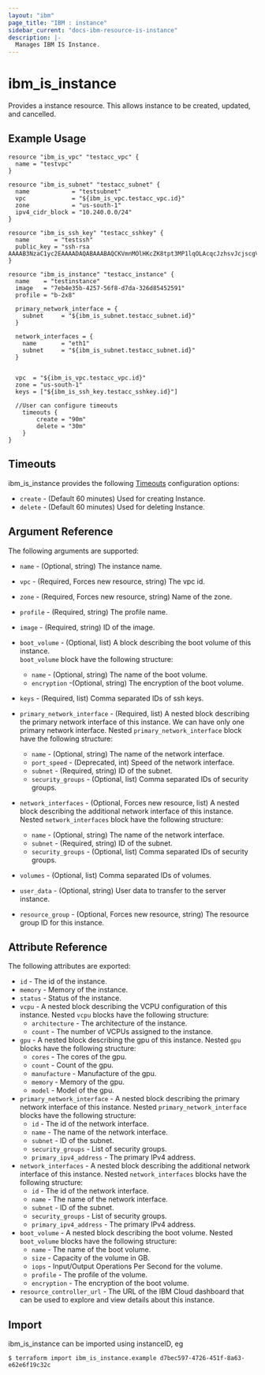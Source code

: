 ```yaml
---
layout: "ibm"
page_title: "IBM : instance"
sidebar_current: "docs-ibm-resource-is-instance"
description: |-
  Manages IBM IS Instance.
---
```


# ibm\_is_instance

Provides a instance resource. This allows instance to be created, updated, and cancelled.


## Example Usage

```hcl
resource "ibm_is_vpc" "testacc_vpc" {
  name = "testvpc"
}

resource "ibm_is_subnet" "testacc_subnet" {
  name            = "testsubnet"
  vpc             = "${ibm_is_vpc.testacc_vpc.id}"
  zone            = "us-south-1"
  ipv4_cidr_block = "10.240.0.0/24"
}

resource "ibm_is_ssh_key" "testacc_sshkey" {
  name       = "testssh"
  public_key = "ssh-rsa AAAAB3NzaC1yc2EAAAADAQABAAABAQCKVmnMOlHKcZK8tpt3MP1lqOLAcqcJzhsvJcjscgVERRN7/9484SOBJ3HSKxxNG5JN8owAjy5f9yYwcUg+JaUVuytn5Pv3aeYROHGGg+5G346xaq3DAwX6Y5ykr2fvjObgncQBnuU5KHWCECO/4h8uWuwh/kfniXPVjFToc+gnkqA+3RKpAecZhFXwfalQ9mMuYGFxn+fwn8cYEApsJbsEmb0iJwPiZ5hjFC8wREuiTlhPHDgkBLOiycd20op2nXzDbHfCHInquEe/gYxEitALONxm0swBOwJZwlTDOB7C6y2dzlrtxr1L59m7pCkWI4EtTRLvleehBoj3u7jB4usR"
}

resource "ibm_is_instance" "testacc_instance" {
  name    = "testinstance"
  image   = "7eb4e35b-4257-56f8-d7da-326d85452591"
  profile = "b-2x8"

  primary_network_interface = {
    subnet     = "${ibm_is_subnet.testacc_subnet.id}"
  }

  network_interfaces = {
    name       = "eth1"
    subnet     = "${ibm_is_subnet.testacc_subnet.id}"
  }


  vpc  = "${ibm_is_vpc.testacc_vpc.id}"
  zone = "us-south-1"
  keys = ["${ibm_is_ssh_key.testacc_sshkey.id}"]

  //User can configure timeouts
  	timeouts {
      	create = "90m"
      	delete = "30m"
    }
}

```

## Timeouts

ibm_is_instance provides the following [Timeouts](https://www.terraform.io/docs/configuration/resources.html#timeouts) configuration options:

* `create` - (Default 60 minutes) Used for creating Instance.
* `delete` - (Default 60 minutes) Used for deleting Instance.

## Argument Reference

The following arguments are supported:

* `name` - (Optional, string) The instance name.
* `vpc` - (Required, Forces new resource, string) The vpc id. 
* `zone` - (Required, Forces new resource, string) Name of the zone. 
* `profile` - (Required, string) The profile name. 
* `image` - (Required, string) ID of the image. 
* `boot_volume` - (Optional, list) A block describing the boot volume of this instance.  
`boot_volume` block have the following structure:
  * `name` - (Optional, string) The name of the boot volume.
  * `encryption` -(Optional, string) The encryption of the boot volume.
* `keys` - (Required, list) Comma separated IDs of ssh keys.  
* `primary_network_interface` - (Required, list) A nested block describing the primary network interface of this instance. We can have only one primary network interface.
Nested `primary_network_interface` block have the following structure:
  * `name` - (Optional, string) The name of the network interface.
  * `port_speed` - (Deprecated, int) Speed of the network interface.
  * `subnet` -  (Required, string) ID of the subnet.
  * `security_groups` - (Optional, list) Comma separated IDs of security groups.
* `network_interfaces` - (Optional, Forces new resource, list) A nested block describing the additional network interface of this instance.
Nested `network_interfaces` block have the following structure:
  * `name` - (Optional, string) The name of the network interface.
  * `subnet` -  (Required, string) ID of the subnet.
  * `security_groups` - (Optional, list) Comma separated IDs of security groups.

* `volumes` - (Optional, list) Comma separated IDs of volumes. 
* `user_data` - (Optional, string) User data to transfer to the server instance.
* `resource_group` - (Optional, Forces new resource, string) The resource group ID for this instance.

## Attribute Reference

The following attributes are exported:

* `id` - The id of the instance.
* `memory` - Memory of the instance.
* `status` - Status of the instance.
* `vcpu` - A nested block describing the VCPU configuration of this instance.
Nested `vcpu` blocks have the following structure:
  * `architecture` - The architecture of the instance.
  * `count` - The number of VCPUs assigned to the instance.
* `gpu` - A nested block describing the gpu of this instance.
Nested `gpu` blocks have the following structure:
  * `cores` - The cores of the gpu.
  * `count` - Count of the gpu.
  * `manufacture` - Manufacture of the gpu.
  * `memory` - Memory of the gpu.
  * `model` - Model of the gpu.
* `primary_network_interface` - A nested block describing the primary network interface of this instance.
Nested `primary_network_interface` blocks have the following structure:
  * `id` - The id of the network interface.
  * `name` - The name of the network interface.
  * `subnet` -  ID of the subnet.
  * `security_groups` -  List of security groups.
  * `primary_ipv4_address` - The primary IPv4 address.
* `network_interfaces` - A nested block describing the additional network interface of this instance.
Nested `network_interfaces` blocks have the following structure:
  * `id` - The id of the network interface.
  * `name` - The name of the network interface.
  * `subnet` -  ID of the subnet.
  * `security_groups` -  List of security groups.
  * `primary_ipv4_address` - The primary IPv4 address.
* `boot_volume` - A nested block describing the boot volume.
Nested `boot_volume` blocks have the following structure:
  * `name` - The name of the boot volume.
  * `size` -  Capacity of the volume in GB.
  * `iops` -  Input/Output Operations Per Second for the volume.
  * `profile` - The profile of the volume.
  * `encryption` - The encryption of the boot volume.
* `resource_controller_url` - The URL of the IBM Cloud dashboard that can be used to explore and view details about this instance.


## Import

ibm_is_instance can be imported using instanceID, eg

```
$ terraform import ibm_is_instance.example d7bec597-4726-451f-8a63-e62e6f19c32c
```
